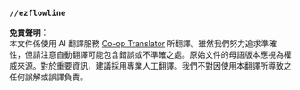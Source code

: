 <!--
CO_OP_TRANSLATOR_METADATA:
{
  "original_hash": "07f635bf9d7b43a9ac76ea67d3f86b83",
  "translation_date": "2025-05-13T02:22:18+00:00",
  "source_file": "commands/flowfields.md",
  "language_code": "tw"
}
-->
### `//ezflowline`

**免責聲明**：  
本文件係使用 AI 翻譯服務 [Co-op Translator](https://github.com/Azure/co-op-translator) 所翻譯。雖然我們努力追求準確性，但請注意自動翻譯可能包含錯誤或不準確之處。原始文件的母語版本應視為權威來源。對於重要資訊，建議採用專業人工翻譯。我們不對因使用本翻譯所導致之任何誤解或誤譯負責。